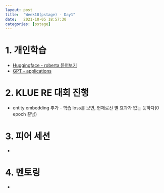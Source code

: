 ```yaml
---
layout: post
title:  "Week10(pstage) - Day1"
date:   2021-10-05 18:57:30
categories: [pstage]
---
```


# 1. 개인학습
* [Huggingface - roberta 뜯어보기](https://kyunghyunlim.github.io/ml_ai/2021/10/04/roberta_cls.html)
* [GPT - applications]()

# 2. KLUE RE 대회 진행
* entity embedding 추가 - 학습 loss를 보면, 현재로선 별 효과가 없는 듯하다(0 epoch 끝남)

# 3. 피어 세션
*

# 4. 멘토링
* 